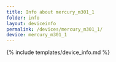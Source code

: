 ```yaml
---
title: Info about mercury_m301_1
folder: info
layout: deviceinfo
permalink: /devices/mercury_m301_1/
device: mercury_m301_1
---
```

{% include templates/device_info.md %}
